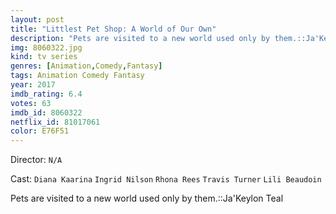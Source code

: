 ```yaml
---
layout: post
title: "Littlest Pet Shop: A World of Our Own"
description: "Pets are visited to a new world used only by them.::Ja'Keylon Teal.."
img: 8060322.jpg
kind: tv series
genres: [Animation,Comedy,Fantasy]
tags: Animation Comedy Fantasy 
year: 2017
imdb_rating: 6.4
votes: 63
imdb_id: 8060322
netflix_id: 81017061
color: E76F51
---
```

Director: `N/A`  

Cast: `Diana Kaarina` `Ingrid Nilson` `Rhona Rees` `Travis Turner` `Lili Beaudoin` 

Pets are visited to a new world used only by them.::Ja'Keylon Teal